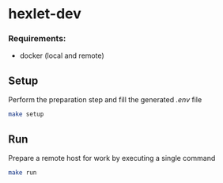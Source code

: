 # hexlet-dev

### Requirements:

- docker (local and remote)

## Setup

Perform the preparation step and fill the generated *.env* file

```bash
make setup
```

## Run

Prepare a remote host for work by executing a single command

```bash
make run
```
